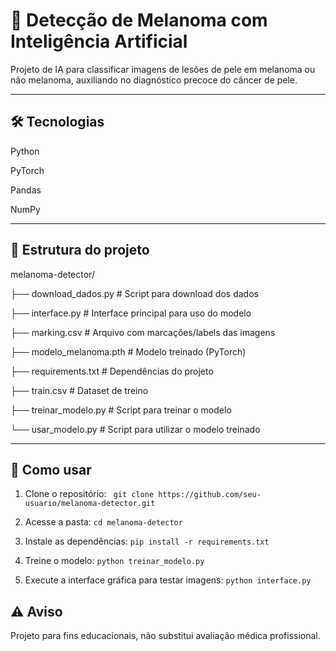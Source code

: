 # 🧠 Detecção de Melanoma com Inteligência Artificial

Projeto de IA para classificar imagens de lesões de pele em melanoma ou não melanoma, auxiliando no diagnóstico precoce do câncer de pele.

---
## 🛠 Tecnologias
Python 

PyTorch 

Pandas

NumPy


---

## 📂 Estrutura do projeto

melanoma-detector/

├── download_dados.py            # Script para download dos dados

├── interface.py                 # Interface principal para uso do modelo

├── marking.csv                  # Arquivo com marcações/labels das imagens

├── modelo_melanoma.pth           # Modelo treinado (PyTorch)

├── requirements.txt              # Dependências do projeto

├── train.csv                     # Dataset de treino

├── treinar_modelo.py             # Script para treinar o modelo

└── usar_modelo.py                # Script para utilizar o modelo treinado

---

## 🚀 Como usar

1. Clone o repositório:
   ``` git clone https://github.com/seu-usuario/melanoma-detector.git```
   
3. Acesse a pasta:   ```cd melanoma-detector```
   
3. Instale as dependências:
```pip install -r requirements.txt```

5. Treine o modelo:
   ````python treinar_modelo.py````

6. Execute a interface gráfica para testar imagens:
   ````python interface.py````

## ⚠️ Aviso

Projeto para fins educacionais, não substitui avaliação médica profissional.

